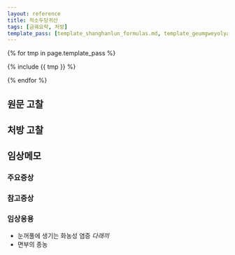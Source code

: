 ```yaml
---
layout: reference
title: 적소두당귀산
tags: [금궤요략, 처방]
template_pass: [template_shanghanlun_formulas.md, template_geumgweyolyag_formulas.md, template_etc_formulas.md]
---
```


{% for tmp in page.template_pass %}

{% include {{ tmp }} %}

{% endfor %}

## 원문 고찰

## 처방 고찰



## 임상메모



### 주요증상


### 참고증상



### 임상응용

* 눈꺼풀에 생기는 화농성 염증 _다래끼_
* 면부의 종농
